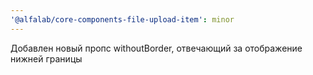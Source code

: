```yaml
---
'@alfalab/core-components-file-upload-item': minor
---
```


Добавлен новый пропс withoutBorder, отвечающий за отображение нижней границы
